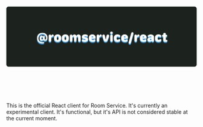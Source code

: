 <h1 align="center">
  <br>
  <img src="./misc/logo.png" alt="@roomservice/react"  />
  <br>
  <br>
  <br>
</h1>

This is the official React client for Room Service. It's currently an experimental
client. It's functional, but it's API is not considered stable at the current moment.
